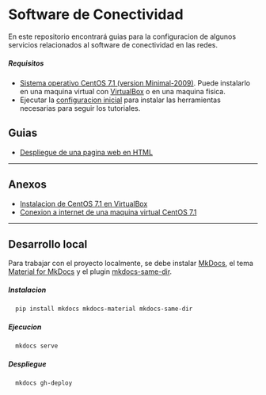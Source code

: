 # Software de Conectividad

En este repositorio encontrará guias para la configuracion de algunos servicios relacionados al software de conectividad en las redes.

##### Requisitos

- [Sistema operativo CentOS 7.1 (version Minimal-2009)](https://www.centos.org/download/). Puede instalarlo en una maquina virtual con [VirtualBox](https://www.virtualbox.org/wiki/Downloads) o en una maquina fisica.
- Ejecutar la [configuracion inicial](tutorials/setup/README.md) para instalar las herramientas necesarias para seguir los tutoriales.

## Guias

- [Despliegue de una pagina web en HTML](tutorials/web-page/README.md)
<!-- - [Configuracion de servidor de correos](tutorials/email-server/README.md) -->

---

## Anexos

- [Instalacion de CentOS 7.1 en VirtualBox](https://linuxdukes.com/how-to-install-centos-7-in-virtualbox/)
- [Conexion a internet de una maquina virtual CentOS 7.1](tutorials/internet-connection/README.md)

---

## Desarrollo local

Para trabajar con el proyecto localmente, se debe instalar <a href="https://www.mkdocs.org/getting-started/" target="_blank">MkDocs</a>, el tema <a href="https://squidfunk.github.io/mkdocs-material/" target="_blank">Material for MkDocs</a> y el plugin <a href="https://github.com/oprypin/mkdocs-same-dir" target="_blank">mkdocs-same-dir</a>.

##### Instalacion

```bash
  pip install mkdocs mkdocs-material mkdocs-same-dir
```

##### Ejecucion

```bash
  mkdocs serve
```

##### Despliegue

```bash
  mkdocs gh-deploy
```

